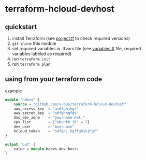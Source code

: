 # terraform-hcloud-devhost

## quickstart

1. install Terraform (see [project.tf](project.tf) to check required versions)
1. `git clone` this module
1. set required variables in .tfvars file (see [variables.tf](variables.tf) file, required variables labeled as required)
1. run `terraform init`
1. run `terraform plan`

## using from your terraform code

example

```terraform
module "hdevs" {
    source = "github.com/v-bus/terraform-hcloud-devhost"
    aws_access_key  = "asdfghjhgf"
    aws_secret_key  = "sdfghngfds"
    dns_dev_zone    = "yourname.net."
    vps_list        = {"ubuntu_18" = 2}
    dev_user        = "username"
    hcloud_token    = "sdfghj,hgffghjkjhgf"
}

output "out" {
    value = module.hdevs.dev_hosts
}
```
